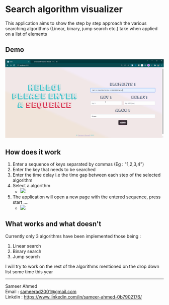 # Search algorithm visualizer 

This application aims to show the step by step approach the various searching algorithms (Linear, binary, jump search etc.) take when applied on a list of elements 

## Demo 

<img src = "https://github.com/sameerad2001/3.-Search-Visualizer/blob/master/public/img/Demo.gif" alt = "Website Demo"/>

## How does it work 
1. Enter a sequence of keys separated by commas (Eg : "1,2,3,4")
2. Enter the key that needs to be searched 
3. Enter the time delay i.e the time gap between each step of the selected algorithm
4. Select a algorithm
    - ![]("https://github.com/sameerad2001/3.-Search-Visualizer/blob/master/public/img/Demo1.jpg")
5. The application will open a new page with the entered sequence, press start ....
    - ![]("https://github.com/sameerad2001/3.-Search-Visualizer/blob/master/public/img/Demo2.jpg")

## What works and what doesn't

Currently only 3 algorithms have been implemented those being :
1. Linear search
2. Binary search 
4. Jump search

I will try to work on the rest of the algorithms mentioned on the drop down list some time this year

---

Sameer Ahmed <br/>
Email : <sameerad2001@gmail.com> <br/>
Linkdin : <https://www.linkedin.com/in/sameer-ahmed-0b7902176/>